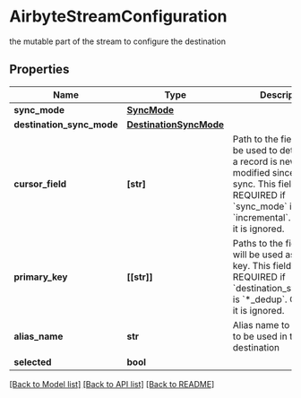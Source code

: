 # AirbyteStreamConfiguration

the mutable part of the stream to configure the destination

## Properties
Name | Type | Description | Notes
------------ | ------------- | ------------- | -------------
**sync_mode** | [**SyncMode**](SyncMode.md) |  | 
**destination_sync_mode** | [**DestinationSyncMode**](DestinationSyncMode.md) |  | 
**cursor_field** | **[str]** | Path to the field that will be used to determine if a record is new or modified since the last sync. This field is REQUIRED if &#x60;sync_mode&#x60; is &#x60;incremental&#x60;. Otherwise it is ignored. | [optional] 
**primary_key** | **[[str]]** | Paths to the fields that will be used as primary key. This field is REQUIRED if &#x60;destination_sync_mode&#x60; is &#x60;*_dedup&#x60;. Otherwise it is ignored. | [optional] 
**alias_name** | **str** | Alias name to the stream to be used in the destination | [optional] 
**selected** | **bool** |  | [optional] 

[[Back to Model list]](../README.md#documentation-for-models) [[Back to API list]](../README.md#documentation-for-api-endpoints) [[Back to README]](../README.md)


